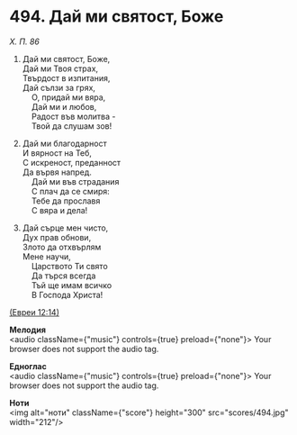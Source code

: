 # 494. Дай ми святост, Боже  

*Х. П. 86*  

1. Дай ми святост, Боже,  
Дай ми Твоя страх,  
Твърдост в изпитания,  
Дай сълзи за грях,  
    О, придай ми вяра,  
    Дай ми и любов,  
    Радост във молитва -  
    Твой да слушам зов!  

2. Дай ми благодарност  
И вярност на Теб,  
С искреност, преданност  
Да вървя напред.  
    Дай ми във страдания  
    С плач да се смиря:  
    Тебе да прославя  
    С вяра и дела!  

3. Дай сърце мен чисто,  
Дух прав обнови,  
Злото да отхвърлям  
Мене научи,  
    Царството Ти свято  
    Да търся всегда  
    Тъй ще имам всичко  
    В Господа Христа!  

[(Евреи 12:14)](http://biblia.bg/index.php?k=65&g=12&s=14)  

__Мелодия__  
<audio className={"music"} controls={true} preload={"none"}><source src="mp3/494.mp3" type="audio/mpeg"/>
Your browser does not support the audio tag.
</audio>  

__Едноглас__  
<audio className={"music"} controls={true} preload={"none"}><source src="transp/494.mp3" type="audio/mpeg"/>
Your browser does not support the audio tag.
</audio>  

__Ноти__  
<img alt="ноти" className={"score"} height="300" src="scores/494.jpg" width="212"/>
